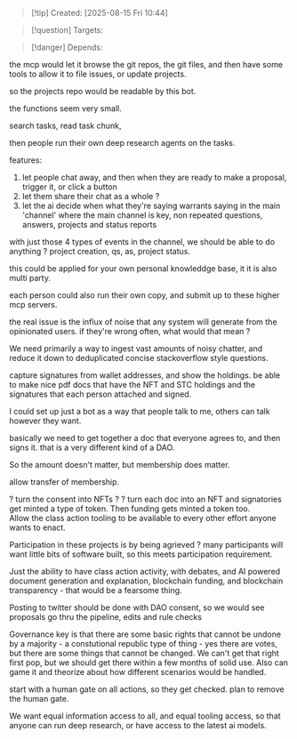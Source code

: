 
>[!tip] Created: [2025-08-15 Fri 10:44]

>[!question] Targets: 

>[!danger] Depends: 

the mcp would let it browse the git repos, the git files, and then have some tools to allow it to file issues, or update projects.

so the projects repo would be readable by this bot.

the functions seem very small.

search tasks, read task chunk, 

then people run their own deep research agents on the tasks.

features:
1. let people chat away, and then when they are ready to make a proposal, trigger it, or click a button
2. let them share their chat as a whole ?
3. let the ai decide when what they're saying warrants saying in the main 'channel' where the main channel is key, non repeated  questions, answers, projects and status reports

with just those 4 types of events in the channel, we should be able to do anything ?  project creation, qs, as, project status.

this could be applied for your own personal knowleddge base, it it is also multi party.

each person could also run their own copy, and submit up to these higher mcp servers.

the real issue is the influx of noise that any system will generate from the opinionated users.
if they're wrong often, what would that mean ?

We need primarily a way to ingest vast amounts of noisy chatter, and reduce it down to deduplicated concise stackoverflow style questions.

capture signatures from wallet addresses, and show the holdings.
be able to make nice pdf docs that have the NFT and STC holdings and the signatures that each person attached and signed.

I could set up just a bot as a way that people talk to me, others can talk however they want.

basically we need to get together a doc that everyone agrees to, and then signs it.
that is a very different kind of a DAO.

So the amount doesn't matter, but membership does matter.

allow transfer of membership.

? turn the consent into NFTs ?
? turn each doc into an NFT and signatories get minted a type of token.  Then funding gets minted a token too.  
Allow the class action tooling to be available to every other effort anyone wants to enact.

Participation in these projects is by being agrieved ?
many participants will want little bits of software built, so this meets participation requirement.

Just the ability to have class action activity, with debates, and AI powered document generation and explanation, blockchain funding, and blockchain transparency - that would be a fearsome thing.

Posting to twitter should be done with DAO consent, so we would see proposals go thru the pipeline, edits and rule checks

Governance key is that there are some basic rights that cannot be undone by a majority - a constutional republic type of thing - yes there are votes, but there are some things that cannot be changed.  We can't get that right first pop, but we should get there within a few months of solid use.  Also can game it and theorize about how different scenarios would be handled.

start with a human gate on all actions, so they get checked.
plan to remove the human gate.

We want equal information access to all, and equal tooling access, so that anyone can run deep research, or have access to the latest ai models.